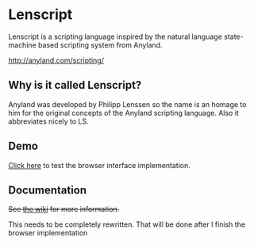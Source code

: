 # Lenscript

Lenscript is a scripting language inspired by the natural language state-machine based scripting system from Anyland.

http://anyland.com/scripting/

## Why is it called Lenscript?

Anyland was developed by Philipp Lenssen so the name is an homage to him for the original concepts of the Anyland scripting language. Also it abbreviates nicely to LS.

## Demo

[Click here](https://zetaphor.github.io/lenscript/interfaces/browser/) to test the browser interface implementation.


## Documentation

~~See [the wiki](https://github.com/Zetaphor/lenscript/wiki) for more information.~~

This needs to be completely rewritten. That will be done after I finish the browser implementation